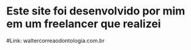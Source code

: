 # Este site foi desenvolvido por mim em um freelancer que realizei

#Link: waltercorreaodontologia.com.br

